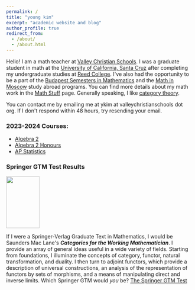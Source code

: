 ```yaml
---
permalink: /
title: "young kim"
excerpt: "academic website and blog"
author_profile: true
redirect_from: 
  - /about/
  - /about.html
---
```


Hello! I am a math teacher at [Valley Christian Schools](https://valleychristianschools.org/). I was a graduate student in math at the [University of California, Santa Cruz](https://www.math.ucsc.edu/index.html) after completing my undergraduate studies at [Reed College](https://www.reed.edu/math/). I've also had the opportunity to be a part of the [Budapest Semesters in Mathematics](https://budapestsemesters.com/) and the [Math in Moscow](https://mathinmoscow.org/) study abroad programs. You can find more details about my math work in the [Math Stuff](/math/) page.
Generally speaking, I like [category theory](https://en.wikipedia.org/wiki/Abstract_nonsense).

You can contact me by emailing me at ykim at valleychristianschools dot org. 
If I don't respond within 48 hours, try resending your email. 

### 2023-2024 Courses:
  * [Algebra 2](/alg2/)
  * [Algebra 2 Honours](/alg2h/)
  * [AP Statistics](/apstats/)



### Springer GTM Test Results 
<img src="http://math.jhu.edu/~savitt/GTM/maclane.jpg" width=90 height=140 alt="">

If I were a Springer-Verlag Graduate Text in Mathematics, I would be Saunders Mac Lane's <b><i>Categories for the Working Mathematician</i></b>.
I provide an array of general ideas useful in a wide variety of fields.  Starting from foundations, I illuminate the concepts of category, functor, natural transformation, and duality.
I then turn to adjoint functors, which provide a description of universal constructions, an analysis of the representation of functors by sets of morphisms, and a means of manipulating direct and inverse limits.
Which Springer GTM would <i>you</i> be? [The Springer GTM Test](http://math.jhu.edu/~savitt/GTM.html)
